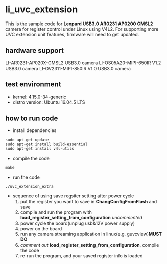 # li_uvc_extension
  This is the sample code for __Leopard USB3.0 AR0231 AP0200 GMSL2__ camera for 
  register control under Linux using V4L2. For supporting more UVC extension
  unit features, firmware will need to get updated.

## hardware support
LI-AR0231-AP020X-GMSL2 USB3.0 camera
LI-OS05A20-MIPI-650IR V1.2 USB3.0 camera
LI-OV2311-MIPI-850IR V1.0 USB3.0 camera

## test environment
- kernel: 4.15.0-34-generic 
- distro version: Ubuntu 16.04.5 LTS

## how to run code
- install dependencies
```
sudo apt-get update
sudo apt-get install build-essential
sudo apt-get install v4l-utils
```
- compile the code
```
make
```
- run the code
```
./uvc_extension_extra
```
- sequence of using save regsiter setting after power cycle
    1. put the register you want to save in __ChangConfigFromFlash__ and save
    2. compile and run the program with __load_register_setting_from_configuration__ _uncommented_
    3. power cycle the board(unplug usb&12V power supply)
    4. power on the board 
    5. run any camera streaming application in linux(e.g. guvcview)**MUST DO**
    6. _comment out_ __load_register_setting_from_configuration__, compile the code
    7. re-run the program, and your saved register info is loaded 


